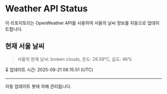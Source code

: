 
# Weather API Status

이 리포지토리는 OpenWeather API를 사용하여 서울의 날씨 정보를 자동으로 업데이트합니다.

## 현재 서울 날씨
> 서울의 현재 날씨: broken clouds, 온도: 26.58°C, 습도: 46%

⏳ 업데이트 시간: 2025-09-21 06:15:51 (UTC)

---
자동 업데이트 봇에 의해 관리됩니다.
